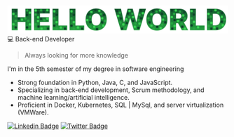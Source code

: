 <img src="https://github.com/amandadecassiaborges/amandadecassiaborges/blob/main/head1.png" width="600">
💻 Back-end Developer

> Always looking for more knowledge

I'm in the 5th semester of my degree in software engineering
+ Strong foundation in Python, Java, C, and JavaScript.
+ Specializing in back-end development, Scrum methodology, and machine learning/artificial intelligence.
+ Proficient in Docker, Kubernetes, SQL | MySql, and server virtualization (VMWare).

[![Linkedin Badge](https://img.shields.io/badge/-Amanda%20Borges-1e1e1e?style=flat-square&logo=Linkedin&logoColor=white&link=https://www.linkedin.com/in/amandadecassiaborges/)](https://www.linkedin.com/in/amandadecassiaborges/) 
[![Twitter Badge](https://img.shields.io/badge/-@amanda_borgeses-1e1e1e?style=flat-square&labelColor=1e1e1e&logo=twitter&logoColor=white&link=https://twitter.com/amanda_esborges)](https://twitter.com/amanda_esborges) 



